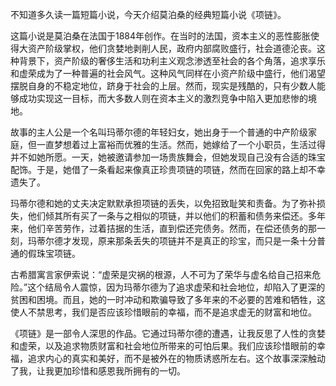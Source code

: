 不知道多久读一篇短篇小说，今天介绍莫泊桑的经典短篇小说《项链》。

这篇小说是莫泊桑在法国于1884年创作。在当时的法国，资本主义的恶性膨胀使得大资产阶级掌权，他们贪婪地剥削人民，政府内部腐败盛行，社会道德沦丧。这种背景下，资产阶级的奢侈生活和功利主义观念渗透至社会的各个角落，追求享乐和虚荣成为了一种普遍的社会风气。这种风气同样在小资产阶级中盛行，他们渴望摆脱自身的不稳定地位，跻身于社会的上层。然而，现实是残酷的，只有少数人能够成功实现这一目标，而大多数人则在资本主义的激烈竞争中陷入更加悲惨的境地。

故事的主人公是一个名叫玛蒂尔德的年轻妇女，她出身于一个普通的中产阶级家庭，但一直梦想着过上富裕而优雅的生活。然而，她嫁给了一个小职员，生活过得并不如她所愿。一天，她被邀请参加一场贵族舞会，但她发现自己没有合适的珠宝配饰。于是，她借了一条看起来像真正珍贵项链的项链，然而在回家的路上却不幸遗失了。

玛蒂尔德和她的丈夫决定默默承担项链的丢失，以免招致耻笑和责备。为了弥补损失，他们倾其所有买了一条与之相似的项链，并以他们的积蓄和债务来偿还。多年来，他们辛苦劳作，过着拮据的生活，直到偿还完债务。然而，在偿还债务的那一刻，玛蒂尔德才发现，原来那条丢失的项链并不是真正的珍宝，而只是一条十分普通的假珠宝项链。

古希腊寓言家伊索说：“虚荣是灾祸的根源，人不可为了荣华与虚名给自己招来危险。”这个结局令人震惊，因为玛蒂尔德为了追求虚荣和社会地位，却陷入了更深的贫困和困境。而且，她的一时冲动和欺骗导致了多年来的不必要的苦难和牺牲，这使人不禁思考，我们是否应该珍惜眼前的幸福，而不是追求虚无的财富和地位。

《项链》是一部令人深思的作品。它通过玛蒂尔德的遭遇，让我反思了人性的贪婪和虚荣，以及追求物质财富和社会地位所带来的可怕后果。我们应该珍惜眼前的幸福，追求内心的真实和美好，而不是被外在的物质诱惑所左右。这个故事深深触动了我，让我更加珍惜和感恩我所拥有的一切。

